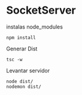 # SocketServer

instalas node_modules
```
npm install
``` 
Generar Dist
``` 
tsc -w
``` 
Levantar servidor
``` 
node dist/
nodemon dist/
``` 
